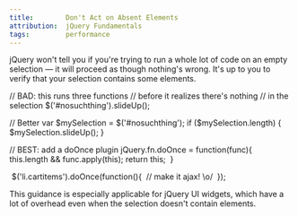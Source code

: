 ```yaml
---
title:        Don't Act on Absent Elements
attribution:  jQuery Fundamentals
tags:         performance
---
```


jQuery won't tell you if you're trying to run a whole lot of code on an empty
selection — it will proceed as though nothing's wrong. It's up to you to verify
that your selection contains some elements.

<javascript>
// BAD: this runs three functions
// before it realizes there's nothing
// in the selection
$('#nosuchthing').slideUp();

// Better
var $mySelection = $('#nosuchthing');
if ($mySelection.length) { $mySelection.slideUp(); }

// BEST: add a doOnce plugin
jQuery.fn.doOnce = function(func){
    this.length && func.apply(this);
    return this;
 }

 $('li.cartitems').doOnce(function(){ 
    // make it ajax! \o/ 
});

</javascript>

This guidance is especially applicable for jQuery UI widgets, which have a lot
of overhead even when the selection doesn't contain elements.
